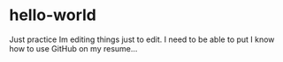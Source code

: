 # hello-world
Just practice
Im editing things just to edit. I need to be able to put I know how to use GitHub on my resume...
